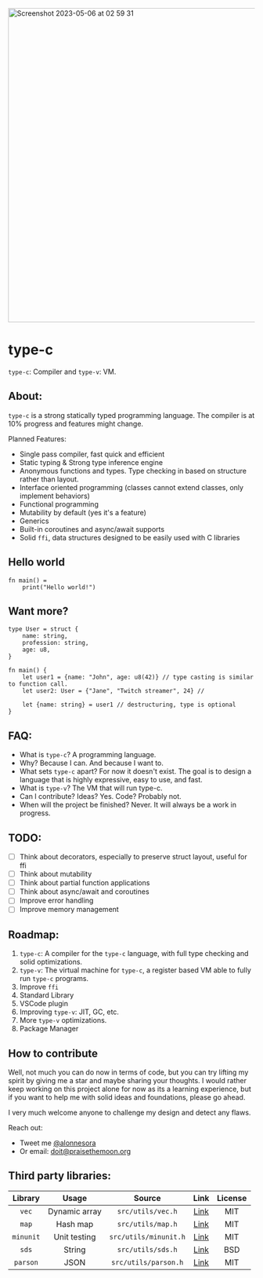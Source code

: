 

<img width="640" alt="Screenshot 2023-05-06 at 02 59 31" src="https://user-images.githubusercontent.com/22145460/236589829-4ddbb4e4-1c34-4a98-95ca-3e618c637fb0.png">

type-c
===
`type-c`: Compiler and `type-v`: VM.

## About:
`type-c` is a strong statically typed programming language. 
The compiler is at 10% progress and features  might change.

Planned Features:
- Single pass compiler, fast quick and efficient
- Static typing & Strong type inference engine
- Anonymous functions and types. Type checking in based on structure rather than layout. 
- Interface oriented programming (classes cannot extend classes, only implement behaviors)
- Functional programming
- Mutability by default (yes it's a feature)
- Generics
- Built-in coroutines and async/await supports
- Solid `ffi`, data structures designed to be easily used with C libraries


## Hello world
```
fn main() =
    print("Hello world!")
```

## Want more?
```
type User = struct {
    name: string,
    profession: string,
    age: u8,
}

fn main() {
    let user1 = {name: "John", age: u8(42)} // type casting is similar to function call.
    let user2: User = {"Jane", "Twitch streamer", 24} // 
    
    let {name: string} = user1 // destructuring, type is optional
}
```

## FAQ:
- What is `type-c`? A programming language.
- Why? Because I can. And because I want to.
- What sets `type-c` apart? For now it doesn't exist. The goal is to design a language that is highly expressive, easy to use, and fast.
- What is `type-v`? The VM that will run type-c.
- Can I contribute? Ideas? Yes. Code? Probably not.
- When will the project be finished? Never. It will always be a work in progress.

## TODO:
- [ ] Think about decorators, especially to preserve struct layout, useful for ffi
- [ ] Think about mutability
- [ ] Think about partial function applications
- [ ] Think about async/await and coroutines
- [ ] Improve error handling
- [ ] Improve memory management

## Roadmap:
1. `type-c`: A compiler for the `type-c` language, with full type checking and solid optimizations.
2. `type-v`: The virtual machine for `type-c`, a register based VM able to fully run `type-c` programs.
3. Improve `ffi`
4. Standard Library
5. VSCode plugin
6. Improving `type-v`: JIT, GC, etc.
7. More `type-v` optimizations.
8. Package Manager
## How to contribute
Well, not much you can do now in terms of code, but you can try lifting my spirit by giving me a star and maybe sharing your thoughts.
I would rather keep working on this project alone for now as its a learning experience, but if you want to help me
with solid ideas and foundations, please go ahead.

I very much welcome anyone to challenge my design and detect any flaws.

Reach out:
- Tweet me [@alonnesora](https://twitter.com/alonnesora) 
- Or email: doit@praisethemoon.org

## Third party libraries:

|  Library  |     Usage     |        Source         | Link | License |
|:---------:|:-------------:|:---------------------:| :---: |:-------:|
|   `vec`   | Dynamic array |   `src/utils/vec.h`   | [Link](https://github.com/rxi/vec)|   MIT   |
|   `map`   |   Hash map    |   `src/utils/map.h`   | [Link](https://github.com/rxi/map) |   MIT   |
| `minunit` | Unit testing  | `src/utils/minunit.h` | [Link](https://github.com/siu/minunit) |   MIT   |
|   `sds`   |    String     |   `src/utils/sds.h`   | [Link](https://github.com/antirez/sds) |   BSD   |
| `parson`  |     JSON      | `src/utils/parson.h`  | [Link](https://github.com/kgabis/parson) | MIT|   

